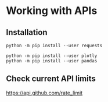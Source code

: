 # Working with APIs

## Installation

```
python -m pip install --user requests

python -m pip install --user plotly
python -m pip install --user pandas
```

## Check current API limits

https://api.github.com/rate_limit